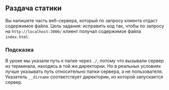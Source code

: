 ## Раздача статики ##
Вы напишете часть веб-сервера, который по запросу клиента отдаст содержимое файла.
Цель задания: исправить код так, чтобы по запросу на `http://localhost:3000/` клиент получал содержимое файла `index.html`.

### Подсказка ###

В уроке мы указали путь к папке через `./`, потому что вызывали сервер из терминала, находясь в той же директории. Но в реальных условиях лучше указывать путь относительно папки сервера, а не пользователя. Указатель `__dirname` соответствует директории, из которой запускается сервер.